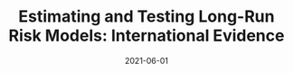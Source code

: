 ---
title: "Estimating and Testing Long-Run Risk Models: International Evidence"
collection: publications
permalink: /publications/international-LRR
date: 2021-06-01
venue: 'SSRN'
link: 'https://papers.ssrn.com/sol3/papers.cfm?abstract_id=3857366'
citation: 'Fulop, A., Li, J., Liu, H., and Yan, C., 2021. Estimating and Testing Long-Run Risk Models: International Evidence. Available at SSRN 3857366.'
---